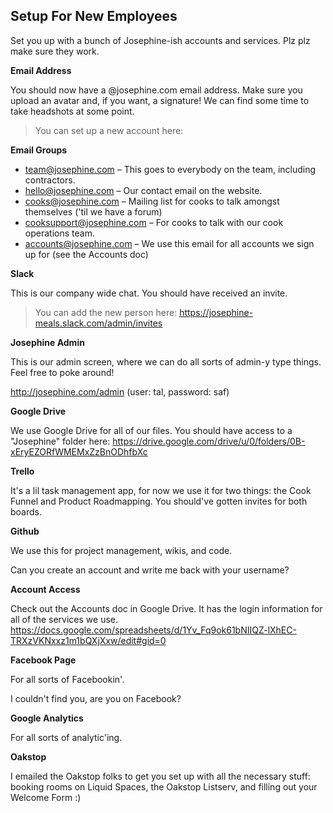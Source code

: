 Setup For New Employees
-----------------------

Set you up with a bunch of Josephine-ish accounts and services. Plz plz make sure they work.

**Email Address**

You should now have a @josephine.com email address. Make sure you upload an avatar and, if you want, a signature! We can find some time to take headshots at some point.

> You can set up a new account here: 

**Email Groups**

- team@josephine.com – This goes to everybody on the team, including contractors.
- hello@josephine.com – Our contact email on the website.
- cooks@josephine.com – Mailing list for cooks to talk amongst themselves ('til we have a forum)
- cooksupport@josephine.com – For cooks to talk with our cook operations team.
- accounts@josephine.com – We use this email for all accounts we sign up for (see the Accounts doc)

**Slack**

This is our company wide chat. You should have received an invite.

> You can add the new person here: https://josephine-meals.slack.com/admin/invites

**Josephine Admin**

This is our admin screen, where we can do all sorts of admin-y type things. Feel free to poke around!

http://josephine.com/admin (user: tal, password: saf)


**Google Drive**

We use Google Drive for all of our files. You should have access to a "Josephine" folder here: https://drive.google.com/drive/u/0/folders/0B-xEryEZORfWMEMxZzBnODhfbXc


**Trello**

It's a lil task management app, for now we use it for two things: the Cook Funnel and Product Roadmapping. You should've gotten invites for both boards.

**Github**

We use this for project management, wikis, and code.

Can you create an account and write me back with your username?



**Account Access**

Check out the Accounts doc in Google Drive. It has the login information for all of the services we use. https://docs.google.com/spreadsheets/d/1Yv_Fq9ok61bNIIQZ-lXhEC-TRXzVKNxxz1m1bQXjXxw/edit#gid=0

**Facebook Page**

For all sorts of Facebookin'.

I couldn't find you, are you on Facebook?

**Google Analytics**

For all sorts of analytic'ing.

**Oakstop**

I emailed the Oakstop folks to get you set up with all the necessary stuff: booking rooms on Liquid Spaces, the Oakstop Listserv, and filling out your Welcome Form :)